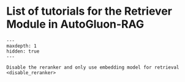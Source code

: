 # List of tutorials for the Retriever Module in AutoGluon-RAG

```{toctree}
---
maxdepth: 1
hidden: true
---

Disable the reranker and only use embedding model for retrieval <disable_reranker>
```
